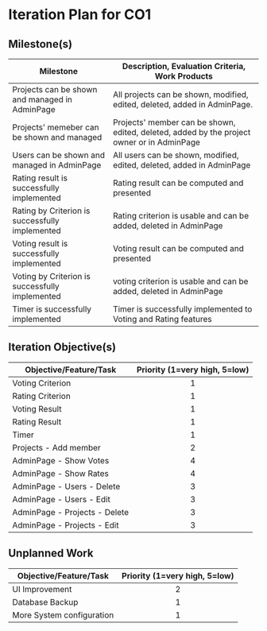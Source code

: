 # Iteration Plan for CO1

## Milestone(s)

| Milestone | Description, Evaluation Criteria, Work Products |
|-----------|-----------------------------------------|
|  Projects can be shown and managed in AdminPage  | All projects can be shown, modified, edited, deleted, added in AdminPage. |
|  Projects' memeber can be shown and managed  | Projects' member can be shown, edited, deleted, added by the project owner or in AdminPage |
|  Users can be shown and managed in AdminPage  | All users can be shown, modified, edited, deleted, added in AdminPage |
|  Rating result is successfully implemented  | Rating result can be computed and presented |
|  Rating by Criterion is successfully implemented  | Rating criterion is usable and can be added, deleted in AdminPage |
|  Voting result is successfully implemented  | Voting result can be computed and presented |
|  Voting by Criterion is successfully implemented  | voting criterion is usable and can be added, deleted in AdminPage |
|  Timer is successfully implemented  | Timer is successfully implemented to Voting and Rating features |



## Iteration Objective(s)

| Objective/Feature/Task | Priority (1=very high, 5=low) |
|------------------------|:-----------------------------:|
| Voting Criterion | 1 |
| Rating Criterion | 1 |
| Voting Result | 1 |
| Rating Result | 1 |
| Timer | 1 |
| Projects - Add member | 2 |
| AdminPage - Show Votes | 4 |
| AdminPage - Show Rates | 4 |
| AdminPage - Users - Delete | 3 |
| AdminPage - Users - Edit | 3 |
| AdminPage - Projects - Delete | 3 |
| AdminPage - Projects - Edit | 3 |




## Unplanned Work


| Objective/Feature/Task | Priority (1=very high, 5=low) |
|------------------------|:-----------------------------:|
| UI Improvement | 2 |
| Database Backup | 1 |
| More System configuration | 1 |

